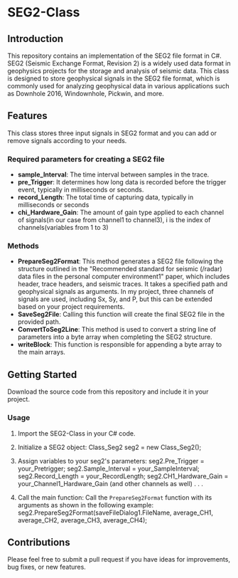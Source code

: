 # SEG2-Class

## Introduction
This repository contains an implementation of the SEG2 file format in C#. SEG2 (Seismic Exchange Format, Revision 2) is a widely used data format in geophysics projects for the storage and analysis of seismic data. This class is designed to store geophysical signals in the SEG2 file format, which is commonly used for analyzing geophysical data in various applications such as Downhole 2016, Windownhole, Pickwin, and more.

## Features
   This class stores three input signals in SEG2 format and you can add or remove signals according to your needs.
   ### Required parameters for creating a SEG2 file
   - **sample_Interval**: The time interval between samples in the trace.
   - **pre_Trigger**: It determines how long data is recorded before the trigger event, typically in milliseconds or seconds.
   - **record_Length**: The total time of capturing data, typically in milliseconds or seconds
   - **chi_Hardware_Gain**: The amount of gain type applied to each channel of signals(in our case from channel1 to channel3), i is the index of channels(variables from 1 to 3)
       

  ### Methods
   - **PrepareSeg2Format**: This method generates a SEG2 file following the structure outlined in the "Recommended standard for seismic (/radar) data files in the personal computer environment1" paper, which includes header, trace headers, and seismic traces. It takes a specified path and geophysical signals as arguments. In my project, three channels of signals are used, including Sx, Sy, and P, but this can be extended based on your project requirements. 
   - **SaveSeg2File**: Calling this function will create the final SEG2 file in the provided path.
   - **ConvertToSeg2Line**: This method is used to convert a string line of parameters into a byte array when completing the SEG2 structure.
   - **writeBlock**: This function is responsible for appending a byte array to the main arrays.

## Getting Started
Download the source code from this repository and include it in your project.

### Usage
1. Import the SEG2-Class in your C# code.
2. Initialize a SEG2 object:
   Class_Seg2 seg2 = new Class_Seg2();
3. Assign variables to your seg2's parameters:
   seg2.Pre_Trigger = your_Pretrigger;
   seg2.Sample_Interval = your_SampleInterval;
   seg2.Record_Length = your_RecordLength;
   seg2.CH1_Hardware_Gain = your_Channel1_Hardware_Gain
   (and other channels as well)
   .
   .
   .
      
5. Call the main function:
   Call the `PrepareSeg2Format` function with its arguments as shown in the following example:
   seg2.PrepareSeg2Format(saveFileDialog1.FileName, average_CH1, average_CH2, average_CH3, average_CH4);
   
## Contributions
Please feel free to submit a pull request if you have ideas for improvements, bug fixes, or new features. 

